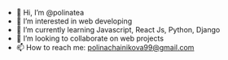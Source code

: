 - 👋 Hi, I’m @polinatea
- 👀 I’m interested in web developing
- 🌱 I’m currently learning Javascript, React Js, Python, Django
- 💞️ I’m looking to collaborate on web projects
- 📫 How to reach me: polinachainikova99@gmail.com

<!---
polinatea/polinatea is a ✨ special ✨ repository because its `README.md` (this file) appears on your GitHub profile.
You can click the Preview link to take a look at your changes.
--->
